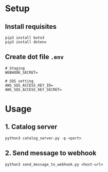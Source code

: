 # Setup
## Install requisites

```
pip3 install boto3 
pip3 install dotenv
```

## Create dot file `.env`

```
# Staging
WEBHOOK_SECRET=

# SQS setting
AWS_SQS_ACCESS_KEY_ID=
AWS_SQS_ACCESS_KEY_SECRET=
```

# Usage

## 1. Catalog server
```
python3 catalog_server.py -p <port>
```

## 2. Send message to webhook
```
python3 send_message_to_webhook.py <host-url>
```
